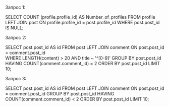 Запрос 1:

SELECT
	COUNT (profile.profile_id) AS Number_of_profiles 
FROM 
	profile LEFT JOIN post 
ON 
	profile.profile_id = post.profile_id 
WHERE 
	post.post_id IS NULL;


Запрос 2:

SELECT 
	post.post_id AS id
FROM 
	post LEFT JOIN comment 
ON 
	post.post_id = comment.post_id     
WHERE
	LENGTH(content) > 20 AND title ~ '^[0-9]'
GROUP BY 
	post.post_id 
HAVING 
	COUNT(comment.comment_id) = 2 ORDER BY post.post_id
LIMIT 10;


Запрос 3:

SELECT 
	post.post_id AS id
FROM 
	post LEFT JOIN comment 
ON 
	post.post_id = comment.post_id 
GROUP BY 
	post.post_id 
HAVING 
	COUNT(comment.comment_id) < 2 ORDER BY post.post_id
LIMIT 10;
